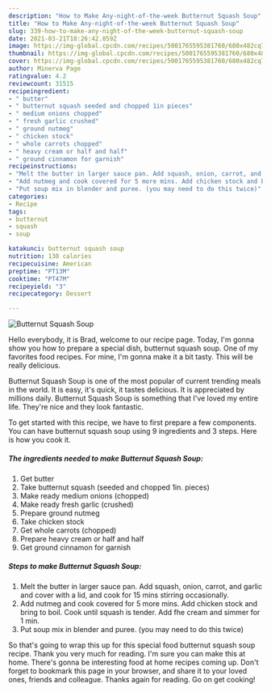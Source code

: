 ```yaml
---
description: "How to Make Any-night-of-the-week Butternut Squash Soup"
title: "How to Make Any-night-of-the-week Butternut Squash Soup"
slug: 339-how-to-make-any-night-of-the-week-butternut-squash-soup
date: 2021-03-21T18:26:42.859Z
image: https://img-global.cpcdn.com/recipes/5001765595381760/680x482cq70/butternut-squash-soup-recipe-main-photo.jpg
thumbnail: https://img-global.cpcdn.com/recipes/5001765595381760/680x482cq70/butternut-squash-soup-recipe-main-photo.jpg
cover: https://img-global.cpcdn.com/recipes/5001765595381760/680x482cq70/butternut-squash-soup-recipe-main-photo.jpg
author: Minerva Page
ratingvalue: 4.2
reviewcount: 31515
recipeingredient:
- " butter"
- " butternut squash seeded and chopped 1in pieces"
- " medium onions chopped"
- " fresh garlic crushed"
- " ground nutmeg"
- " chicken stock"
- " whole carrots chopped"
- " heavy cream or half and half"
- " ground cinnamon for garnish"
recipeinstructions:
- "Melt the butter in larger sauce pan. Add squash, onion, carrot, and garlic and cover with a lid, and cook for 15 mins stirring occasionally."
- "Add nutmeg and cook covered for 5 more mins. Add chicken stock and bring to boil. Cook until squash is tender. Add fhe cream and simmer for 1 min."
- "Put soup mix in blender and puree. (you may need to do this twice)"
categories:
- Recipe
tags:
- butternut
- squash
- soup

katakunci: butternut squash soup 
nutrition: 130 calories
recipecuisine: American
preptime: "PT13M"
cooktime: "PT47M"
recipeyield: "3"
recipecategory: Dessert

---
```



![Butternut Squash Soup](https://img-global.cpcdn.com/recipes/5001765595381760/680x482cq70/butternut-squash-soup-recipe-main-photo.jpg)

Hello everybody, it is Brad, welcome to our recipe page. Today, I'm gonna show you how to prepare a special dish, butternut squash soup. One of my favorites food recipes. For mine, I'm gonna make it a bit tasty. This will be really delicious.

Butternut Squash Soup is one of the most popular of current trending meals in the world. It is easy, it's quick, it tastes delicious. It is appreciated by millions daily. Butternut Squash Soup is something that I've loved my entire life. They're nice and they look fantastic.




To get started with this recipe, we have to first prepare a few components. You can have butternut squash soup using 9 ingredients and 3 steps. Here is how you cook it.

<!--inarticleads1-->

##### The ingredients needed to make Butternut Squash Soup:

1. Get  butter
1. Take  butternut squash (seeded and chopped 1in. pieces)
1. Make ready  medium onions (chopped)
1. Make ready  fresh garlic (crushed)
1. Prepare  ground nutmeg
1. Take  chicken stock
1. Get  whole carrots (chopped)
1. Prepare  heavy cream or half and half
1. Get  ground cinnamon for garnish




<!--inarticleads2-->

##### Steps to make Butternut Squash Soup:

1. Melt the butter in larger sauce pan. Add squash, onion, carrot, and garlic and cover with a lid, and cook for 15 mins stirring occasionally.
1. Add nutmeg and cook covered for 5 more mins. Add chicken stock and bring to boil. Cook until squash is tender. Add fhe cream and simmer for 1 min.
1. Put soup mix in blender and puree. (you may need to do this twice)




So that's going to wrap this up for this special food butternut squash soup recipe. Thank you very much for reading. I'm sure you can make this at home. There's gonna be interesting food at home recipes coming up. Don't forget to bookmark this page in your browser, and share it to your loved ones, friends and colleague. Thanks again for reading. Go on get cooking!
